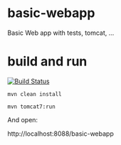 basic-webapp
============

Basic Web app with tests, tomcat, ...


build and run 
=============

[![Build Status](https://api.travis-ci.org/dbaeli/basic-webapp.svg?branch=master)](https://api.travis-ci.org/dbaeli/basic-webapp.svg)

```
mvn clean install

mvn tomcat7:run
```

And open:

   http://localhost:8088/basic-webapp


